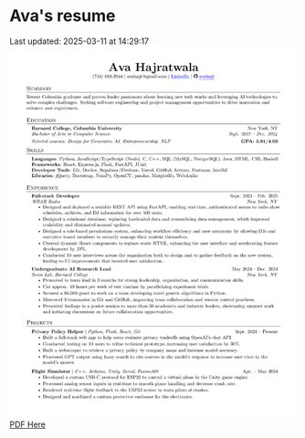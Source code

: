# Ava's resume
Last updated: 2025-03-11 at 14:29:17
![Resume](./Ava_Hajratwala_resume_2025-03-11.png)
[PDF Here](./Ava_Hajratwala_resume_2025-03-11.pdf)

